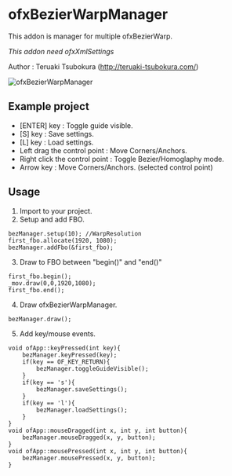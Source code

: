 # ofxBezierWarpManager

This addon is manager for multiple ofxBezierWarp.

*This addon need ofxXmlSettings*

Author : Teruaki Tsubokura (<http://teruaki-tsubokura.com/>)

![ofxBezierWarpManager](https://github.com/TsubokuLab/ofxBezierWarpManager/raw/master/screenshot/ofxBezierWarpManager.png)

## Example project
* [ENTER] key : Toggle guide visible.
* [S] key : Save settings.
* [L] key : Load settings.
* Left drag the control point : Move Corners/Anchors.
* Right click the control point : Toggle Bezier/Homoglaphy mode.
* Arrow key : Move Corners/Anchors. (selected control point)

## Usage
1. Import to your project.
2. Setup and add FBO.
```
bezManager.setup(10); //WarpResolution
first_fbo.allocate(1920, 1080);
bezManager.addFbo(&first_fbo);
```
3. Draw to FBO between "begin()" and "end()"
```
first_fbo.begin();
_mov.draw(0,0,1920,1080);
first_fbo.end();
```
4. Draw ofxBezierWarpManager.
```
bezManager.draw();
```
5. Add key/mouse events.
```
void ofApp::keyPressed(int key){
    bezManager.keyPressed(key);
    if(key == OF_KEY_RETURN){
        bezManager.toggleGuideVisible();
    }
    if(key == 's'){
        bezManager.saveSettings();
    }
    if(key == 'l'){
        bezManager.loadSettings();
    }
}
void ofApp::mouseDragged(int x, int y, int button){
    bezManager.mouseDragged(x, y, button);
}
void ofApp::mousePressed(int x, int y, int button){
    bezManager.mousePressed(x, y, button);
}
```
